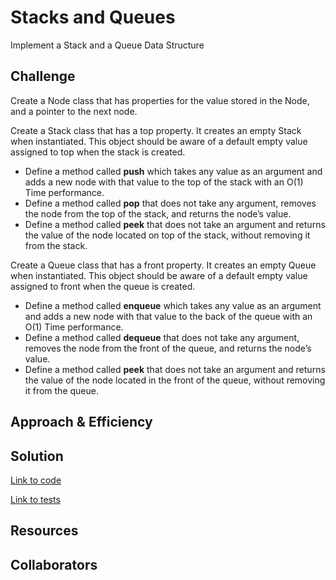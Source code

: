 # Stacks and Queues

Implement a Stack and a Queue Data Structure

## Challenge

Create a Node class that has properties for the value stored in the Node, and a pointer to the next node.

Create a Stack class that has a top property. It creates an empty Stack when instantiated.
This object should be aware of a default empty value assigned to top when the stack is created.

- Define a method called **push** which takes any value as an argument and adds a new node with that value to the top of the stack with an O(1) Time performance.
- Define a method called **pop** that does not take any argument, removes the node from the top of the stack, and returns the node’s value.
- Define a method called **peek** that does not take an argument and returns the value of the node located on top of the stack, without removing it from the stack.

Create a Queue class that has a front property. It creates an empty Queue when instantiated.
This object should be aware of a default empty value assigned to front when the queue is created.

- Define a method called **enqueue** which takes any value as an argument and adds a new node with that value to the back of the queue with an O(1) Time performance.
- Define a method called **dequeue** that does not take any argument, removes the node from the front of the queue, and returns the node’s value.
- Define a method called **peek** that does not take an argument and returns the value of the node located in the front of the queue, without removing it from the queue.

## Approach & Efficiency

## Solution

[Link to code](../code401challenges/src/main/java/code401challenges/BinarySearch.java)

[Link to tests](../code401challenges/src/test/java/code401challenges/BinarySearchTest.java)

## Resources

## Collaborators
